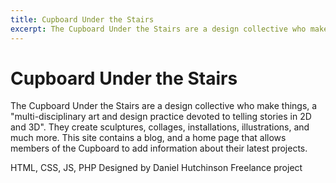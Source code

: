 ```yaml
---
title: Cupboard Under the Stairs
excerpt: The Cupboard Under the Stairs are a design collective who make things, a "multi-disciplinary art and design practice devoted to telling stories in 2D and 3D"
---
```


# Cupboard Under the Stairs

The Cupboard Under the Stairs are a design collective who make things, a "multi-disciplinary art and design practice devoted to telling stories in 2D and 3D". They create sculptures, collages, installations, illustrations, and much more. This site contains a blog, and a home page that allows members of the Cupboard to add information about their latest projects.

HTML, CSS, JS, PHP
Designed by Daniel Hutchinson
Freelance project
